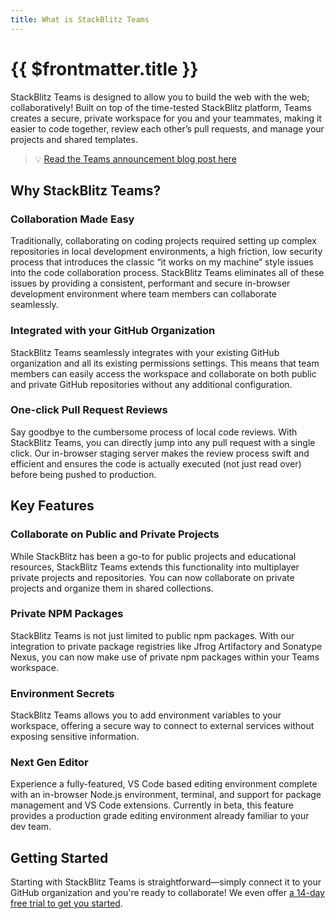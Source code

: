 ```yaml
---
title: What is StackBlitz Teams
---
```


# {{ $frontmatter.title }}

StackBlitz Teams is designed to allow you to build the web with the web; collaboratively! Built on top of the time-tested StackBlitz platform, Teams creates a secure, private workspace for you and your teammates, making it easier to code together, review each other’s pull requests, and manage your projects and shared templates.

> 💡 [Read the Teams announcement blog post here](https://blog.stackblitz.com/posts/introducing-teams/)

## Why StackBlitz Teams?

### Collaboration Made Easy
Traditionally, collaborating on coding projects required setting up complex repositories in local development environments, a high friction, low security process that introduces the classic “it works on my machine” style issues into the code collaboration process. StackBlitz Teams eliminates all of these issues by providing a consistent, performant and secure in-browser development environment where team members can collaborate seamlessly. 

### Integrated with your GitHub Organization
StackBlitz Teams seamlessly integrates with your existing GitHub organization and all its existing permissions settings. This means that team members can easily access the workspace and collaborate on both public and private GitHub repositories without any additional configuration.

### One-click Pull Request Reviews
Say goodbye to the cumbersome process of local code reviews. With StackBlitz Teams, you can directly jump into any pull request with a single click.  Our in-browser staging server makes the review process swift and efficient and ensures the code is actually executed (not just read over) before being pushed to production.

## Key Features

### Collaborate on Public and Private Projects
While StackBlitz has been a go-to for public projects and educational resources, StackBlitz Teams extends this functionality into multiplayer private projects and repositories. You can now collaborate on private projects and organize them in shared collections.

### Private NPM Packages
StackBlitz Teams is not just limited to public npm packages. With our integration to private package registries like Jfrog Artifactory and Sonatype Nexus, you can now make use of private npm packages within your Teams workspace.

### Environment Secrets
StackBlitz Teams allows you to add environment variables to your workspace, offering a secure way to connect to external services without exposing sensitive information.

### Next Gen Editor
Experience a fully-featured, VS Code based editing environment complete with an in-browser Node.js environment, terminal, and support for package management and VS Code extensions. Currently in beta, this feature provides a production grade editing environment already familiar to your dev team.

## Getting Started
Starting with StackBlitz Teams is straightforward—simply connect it to your GitHub organization and you're ready to collaborate! We even offer [a 14-day free trial to get you started](https://stackblitz.com/pricing).